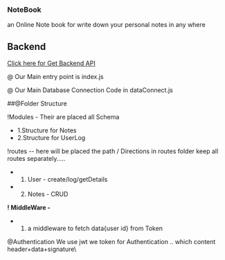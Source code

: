 ### NoteBook

an Online Note book for write down your personal notes in any where

## Backend

[Click here for Get Backend API]([https://www.google.com](https://github.com/SouZe-San/BackEnd-for-NoteBook-site))


@ Our Main entry point is index.js

@ Our Main Database Connection Code in dataConnect.js

##@Folder Structure

  !Modules - Their are placed all Schema
  -  1.Structure for Notes
  - 2.Structure for UserLog

!routes -- here will be placed the path / Directions
in routes folder keep all routes separately..... 
- 1. User - create/log/getDetails 
- 2. Notes - CRUD

**! MiddleWare -**

- 1. a middleware to fetch data{user id} from Token

@Authentication
We use jwt we token for Authentication .. which content header+data+signature\



